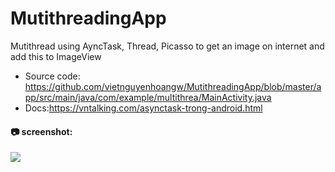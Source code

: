 # MutithreadingApp
Mutithread using AyncTask, Thread, Picasso to get an image on internet and add this to ImageView
- Source code: https://github.com/vietnguyenhoangw/MutithreadingApp/blob/master/app/src/main/java/com/example/multithrea/MainActivity.java
- Docs:https://vntalking.com/asynctask-trong-android.html

#### :camera: screenshot:
<img src="https://media.giphy.com/media/WpIGq9b7ZoxhN1iYzT/giphy.gif"/>
